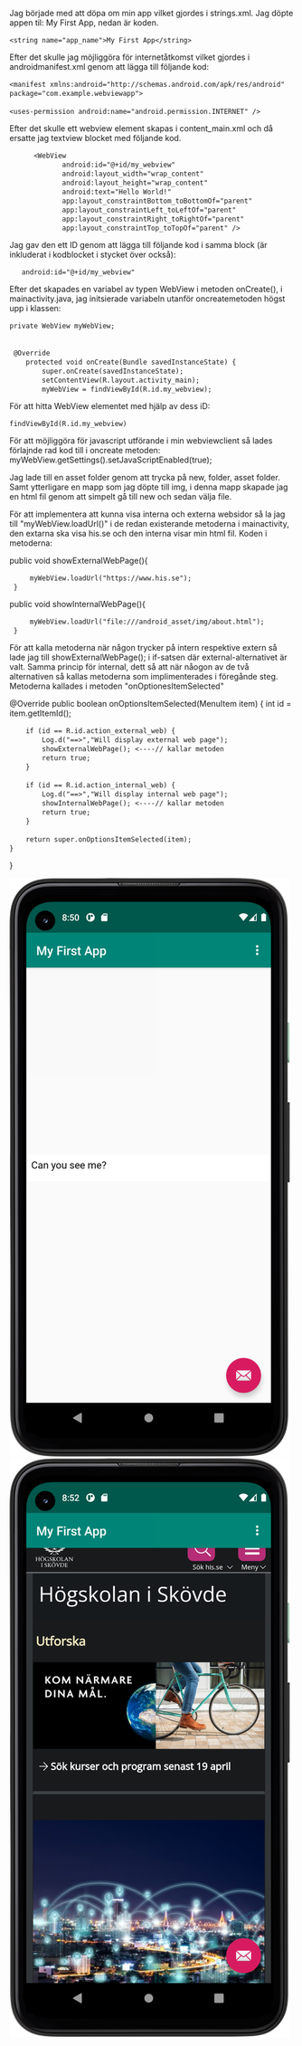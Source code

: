 Jag började med att döpa om min app vilket gjordes i strings.xml. Jag döpte appen til: My First App, nedan är koden.

    <string name="app_name">My First App</string>

Efter det skulle jag möjliggöra för internetåtkomst vilket gjordes i androidmanifest.xml genom att lägga till följande kod:

    <manifest xmlns:android="http://schemas.android.com/apk/res/android"
    package="com.example.webviewapp">

    <uses-permission android:name="android.permission.INTERNET" />

Efter det skulle ett webview element skapas i content_main.xml och då ersatte jag textview blocket med följande kod.

          <WebView
                 android:id="@+id/my_webview"
                 android:layout_width="wrap_content"
                 android:layout_height="wrap_content"
                 android:text="Hello World!"
                 app:layout_constraintBottom_toBottomOf="parent"
                 app:layout_constraintLeft_toLeftOf="parent"
                 app:layout_constraintRight_toRightOf="parent"
                 app:layout_constraintTop_toTopOf="parent" />


Jag gav den ett ID genom att lägga till följande kod i samma block (är inkluderat i kodblocket i stycket över också):

       android:id="@+id/my_webview"

Efter det skapades en variabel av typen WebView i metoden onCreate(), i mainactivity.java, jag initsierade variabeln utanför oncreatemetoden
högst upp i klassen:

    private WebView myWebView;


     @Override
        protected void onCreate(Bundle savedInstanceState) {
            super.onCreate(savedInstanceState);
            setContentView(R.layout.activity_main);
            myWebView = findViewById(R.id.my_webview);

För att hitta WebView elementet med hjälp av dess iD:

    findViewById(R.id.my_webview)

För att möjliggöra för javascript utförande i min webviewclient så lades förlajnde rad kod till i oncreate metoden:
 myWebView.getSettings().setJavaScriptEnabled(true);

 Jag lade till en asset folder genom att trycka på new, folder, asset folder. Samt ytterligare en mapp som jag döpte
 till img, i denna mapp skapade jag en html fil genom att simpelt gå till new och sedan välja file.

För att implementera att kunna visa interna och externa websidor så la jag till "myWebView.loadUrl()" i de redan existerande metoderna i
mainactivity, den extarna ska visa his.se och den interna visar min html fil. Koden i metoderna:

  public void showExternalWebPage(){

         myWebView.loadUrl("https://www.his.se");
     }

  public void showInternalWebPage(){

         myWebView.loadUrl("file:///android_asset/img/about.html");
     }

För att kalla metoderna när någon trycker på intern respektive extern så lade jag till showExternalWebPage(); i if-satsen där
external-alternativet är valt. Samma princip för internal, dett så att när nåogon av de två alternativen så kallas metoderna som
implimenterades i föregånde steg. Metoderna kallades i metoden "onOptionesItemSelected"

   @Override
    public boolean onOptionsItemSelected(MenuItem item) {
        int id = item.getItemId();

        if (id == R.id.action_external_web) {
            Log.d("==>","Will display external web page");
            showExternalWebPage(); <----// kallar metoden
            return true;
        }

        if (id == R.id.action_internal_web) {
            Log.d("==>","Will display internal web page");
            showInternalWebPage(); <----// kallar metoden
            return true;
        }

        return super.onOptionsItemSelected(item);
    }
}


![](internal.png)
![](external.png)
